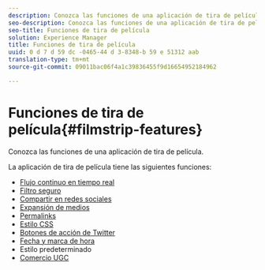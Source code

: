 ```yaml
---
description: Conozca las funciones de una aplicación de tira de película.
seo-description: Conozca las funciones de una aplicación de tira de película.
seo-title: Funciones de tira de película
solution: Experience Manager
title: Funciones de tira de película
uuid: 0 d 7 d 59 dc -0465-44 d 3-8348-b 59 e 51312 aab
translation-type: tm+mt
source-git-commit: 09011bac06f4a1c39836455f9d16654952184962

---
```



# Funciones de tira de película{#filmstrip-features}

Conozca las funciones de una aplicación de tira de película.

La aplicación de tira de película tiene las siguientes funciones:

* [Flujo continuo en tiempo real](/help/using/c-features-livefyre/c-content-behavior-features/c-content-behavior-features.md#section_emd_syl_d1b)
* [Filtro seguro](/help/using/c-features-livefyre/c-about-moderation/c-moderation.md#c_moderation)
* [Compartir en redes sociales](/help/using/c-features-livefyre/c-social-sharing/c-social-sharing.md#c_social_sharing)
* [Expansión de medios](/help/using/c-features-livefyre/c-enagement-features.md#section_pmq_ycm_d1b)
* [Permalinks](/help/using/c-features-livefyre/c-content-collection-tags/c-permalinks.md#c_permalinks)
* [Estilo CSS](/help/using/c-features-livefyre/c-styling-features/c-css-styling-branding.md#c_css_styling_branding)
* [Botones de acción de Twitter](/help/using/c-features-livefyre/c-enagement-features.md#section_uzm_ldm_d1b)
* [Fecha y marca de hora](/help/using/c-features-livefyre/c-styling-features/c-date-and-timestamp.md#c_date_and_timestamp)
* Estilo predeterminado
* [Comercio UGC](/help/using/c-features-livefyre/c-ugc-commerce.md#c_ugc_commerce)
